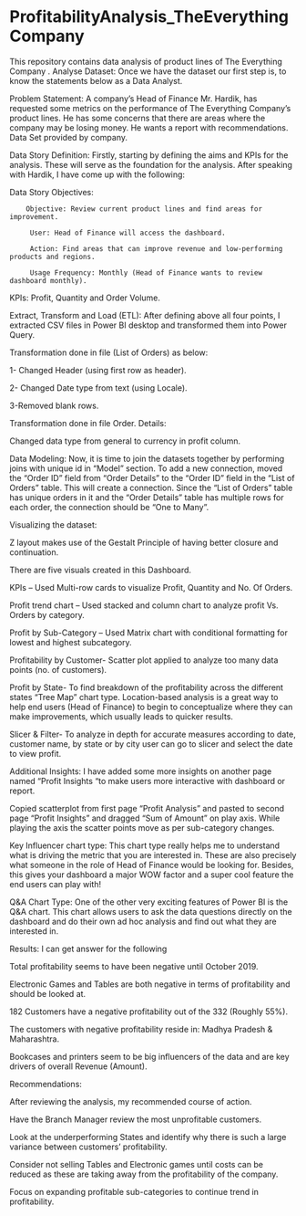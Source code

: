 # ProfitabilityAnalysis_TheEverythingCompany
This repository contains data analysis of product lines of The Everything Company .
Analyse Dataset: Once we have the dataset our first step is, to know the statements below as a Data Analyst. 

Problem Statement: A company’s Head of Finance Mr. Hardik, has requested some metrics on the performance of The Everything Company’s product lines. He has some concerns that there are areas where the company may be losing money. He wants a report with recommendations. Data Set provided by company. 

Data Story Definition: Firstly, starting by defining the aims and KPIs for the analysis. These will serve as the foundation for the analysis. After speaking with Hardik, I have come up with the following: 

Data Story Objectives: 

        Objective: Review current product lines and find areas for improvement. 

         User: Head of Finance will access the dashboard. 

         Action: Find areas that can improve revenue and low-performing products and regions. 

         Usage Frequency: Monthly (Head of Finance wants to review dashboard monthly).                

KPIs: Profit, Quantity and Order Volume. 

Extract, Transform and Load (ETL): After defining above all four points, I extracted CSV files in Power BI desktop and transformed them into Power Query. 

Transformation done in file (List of Orders) as below: 

1- Changed Header (using first row as header). 

2- Changed Date type from text (using Locale). 

3-Removed blank rows. 

Transformation done in file Order. Details: 

Changed data type from general to currency in profit column. 

Data Modeling: Now, it is time to join the datasets together by performing joins with unique id in “Model” section. To add a new connection, moved the “Order ID” field from “Order Details” to the “Order ID” field in the “List of Orders” table. This will create a connection. Since the “List of Orders” table has unique orders in it and the “Order Details” table has multiple rows for each order, the connection should be “One to Many”. 

Visualizing the dataset:  

Z layout makes use of the Gestalt Principle of having better closure and continuation.  

There are five visuals created in this Dashboard. 

KPIs – Used Multi-row cards to visualize Profit, Quantity and No. Of Orders. 

Profit trend chart – Used stacked and column chart to analyze profit Vs. Orders by category. 

Profit by Sub-Category – Used Matrix chart with conditional formatting for lowest and highest subcategory.  

Profitability by Customer- Scatter plot applied to analyze too many data points (no. of customers). 

Profit by State- To find breakdown of the profitability across the different states “Tree Map” chart type. Location-based analysis is a great way to help end users (Head of Finance) to begin to conceptualize where they can make improvements, which usually leads to quicker results. 

Slicer & Filter- To analyze in depth for accurate measures according to date, customer name, by state or by city user can go to slicer and select the date to view profit. 

 

Additional Insights: I have added some more insights on another page named “Profit Insights “to make users more interactive with dashboard or report.  

Copied scatterplot from first page “Profit Analysis” and pasted to second page “Profit Insights” and dragged “Sum of Amount” on play axis. While playing the axis the scatter points move as per sub-category changes. 

Key Influencer chart type: This chart type really helps me to understand what is driving the metric that you are interested in. These are also precisely what someone in the role of Head of Finance would be looking for. Besides, this gives your dashboard a major WOW factor and a super cool feature the end users can play with! 

Q&A Chart Type: One of the other very exciting features of Power BI is the Q&A chart. This chart allows users to ask the data questions directly on the dashboard and do their own ad hoc analysis and find out what they are interested in.   

Results: I can get answer for the following 

Total profitability seems to have been negative until October 2019. 

Electronic Games and Tables are both negative in terms of profitability and should be looked at. 

182 Customers have a negative profitability out of the 332 (Roughly 55%). 

The customers with negative profitability reside in: Madhya Pradesh & Maharashtra. 

Bookcases and printers seem to be big influencers of the data and are key drivers of overall Revenue (Amount). 

Recommendations: 

After reviewing the analysis, my recommended course of action. 

Have the Branch Manager review the most unprofitable customers. 

Look at the underperforming States and identify why there is such a large variance between customers’ profitability. 

Consider not selling Tables and Electronic games until costs can be reduced as these are taking away from the profitability of the company. 

Focus on expanding profitable sub-categories to continue trend in profitability. 

 

 
